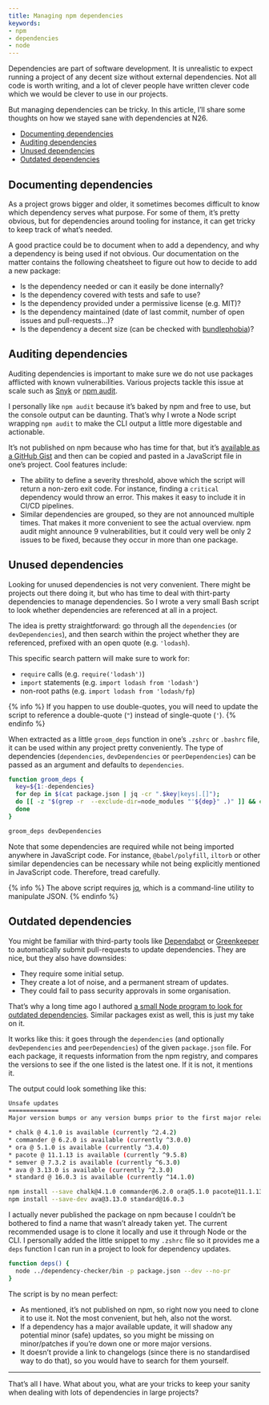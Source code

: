 ```yaml
---
title: Managing npm dependencies
keywords:
- npm
- dependencies
- node
---
```


Dependencies are part of software development. It is unrealistic to expect running a project of any decent size without external dependencies. Not all code is worth writing, and a lot of clever people have written clever code which we would be clever to use in our projects.

But managing dependencies can be tricky. In this article, I’ll share some thoughts on how we stayed sane with dependencies at N26.

- [Documenting dependencies](#documenting-dependencies)
- [Auditing dependencies](#auditing-dependencies)
- [Unused dependencies](#unused-dependencies)
- [Outdated dependencies](#outdated-dependencies)

## Documenting dependencies

As a project grows bigger and older, it sometimes becomes difficult to know which dependency serves what purpose. For some of them, it’s pretty obvious, but for dependencies around tooling for instance, it can get tricky to keep track of what’s needed.

A good practice could be to document when to add a dependency, and why a dependency is being used if not obvious. Our documentation on the matter contains the following cheatsheet to figure out how to decide to add a new package:

- Is the dependency needed or can it easily be done internally?
- Is the dependency covered with tests and safe to use?
- Is the dependency provided under a permissive license (e.g. MIT)?
- Is the dependency maintained (date of last commit, number of open issues and
  pull-requests…)?
- Is the dependency a decent size (can be checked with
  [bundlephobia](https://bundlephobia.com/))?

## Auditing dependencies

Auditing dependencies is important to make sure we do not use packages afflicted with known vulnerabilities. Various projects tackle this issue at scale such as [Snyk](https://snyk.io/) or [npm audit](https://docs.npmjs.com/cli/v6/commands/npm-audit/).

I personally like `npm audit` because it’s baked by npm and free to use, but the console output can be daunting. That’s why I wrote a Node script wrapping `npm audit` to make the CLI output a little more digestable and actionable.

It’s not published on npm because who has time for that, but it’s [available as a GitHub Gist](https://gist.github.com/HugoGiraudel/37438267cb36448a85d56b8501d91aab) and then can be copied and pasted in a JavaScript file in one’s project. Cool features include:

- The ability to define a severity threshold, above which the script will return a non-zero exit code. For instance, finding a `critical` dependency would throw an error. This makes it easy to include it in CI/CD pipelines.
- Similar dependencies are grouped, so they are not announced multiple times. That makes it more convenient to see the actual overview. npm audit might announce 9 vulnerabilities, but it could very well be only 2 issues to be fixed, because they occur in more than one package.

## Unused dependencies

Looking for unused dependencies is not very convenient. There might be projects out there doing it, but who has time to deal with thirt-party dependencies to manage dependencies. So I wrote a very small Bash script to look whether dependencies are referenced at all in a project.

The idea is pretty straightforward: go through all the `dependencies` (or `devDependencies`), and then search within the project whether they are referenced, prefixed with an open quote (e.g. `'lodash`).

This specific search pattern will make sure to work for:

- `require` calls (e.g. `require('lodash')`)
- `import` statements (e.g. `import lodash from 'lodash'`)
- non-root paths (e.g. `import lodash from 'lodash/fp`)

{% info %}
If you happen to use double-quotes, you will need to update the script to reference a double-quote (`"`) instead of single-quote (`'`).
{% endinfo %}

When extracted as a little `groom_deps` function in one’s `.zshrc` or `.bashrc` file, it can be used within any project pretty conveniently. The type of dependencies (`dependencies`, `devDependencies` or `peerDependencies`) can be passed as an argument and defaults to `dependencies`.

```bash
function groom_deps {
  key=${1:-dependencies}
  for dep in $(cat package.json | jq -cr ".$key|keys|.[]");
  do [[ -z "$(grep -r  --exclude-dir=node_modules "'${dep}" .)" ]] && echo "$dep appears unused";
  done
}
```

```bash
groom_deps devDependencies
```

Note that some dependencies are required while not being imported anywhere in JavaScript code. For instance, `@babel/polyfill`, `iltorb` or other similar dependencies can be necessary while not being explicitly mentioned in JavaScript code. Therefore, tread carefully.

{% info %}
The above script requires [jq](https://stedolan.github.io/jq/), which is a command-line utility to manipulate JSON.
{% endinfo %}

## Outdated dependencies

You might be familiar with third-party tools like [Dependabot](https://dependabot.com/) or [Greenkeeper](https://greenkeeper.io/) to automatically submit pull-requests to update dependencies. They are nice, but they also have downsides:

- They require some initial setup.
- They create a lot of noise, and a permanent stream of updates.
- They could fail to pass security approvals in some organisation.

That’s why a long time ago I authored [a small Node program to look for outdated dependencies](https://github.com/HugoGiraudel/dependency-checker). Similar packages exist as well, this is just my take on it.

It works like this: it goes through the `dependencies` (and optionally `devDependencies` and `peerDependencies`) of the given `package.json` file. For each package, it requests information from the npm registry, and compares the versions to see if the one listed is the latest one. If it is not, it mentions it.

The output could look something like this:

```bash
Unsafe updates
==============
Major version bumps or any version bumps prior to the first major release (0.y.z).

* chalk @ 4.1.0 is available (currently ^2.4.2)
* commander @ 6.2.0 is available (currently ^3.0.0)
* ora @ 5.1.0 is available (currently ^3.4.0)
* pacote @ 11.1.13 is available (currently ^9.5.8)
* semver @ 7.3.2 is available (currently ^6.3.0)
* ava @ 3.13.0 is available (currently ^2.3.0)
* standard @ 16.0.3 is available (currently ^14.1.0)

npm install --save chalk@4.1.0 commander@6.2.0 ora@5.1.0 pacote@11.1.13 semver@7.3.2
npm install --save-dev ava@3.13.0 standard@16.0.3
```

I actually never published the package on npm because I couldn’t be bothered to find a name that wasn’t already taken yet. The current recommended usage is to clone it locally and use it through Node or the CLI. I personally added the little snippet to my `.zshrc` file so it provides me a `deps` function I can run in a project to look for dependency updates.

```bash
function deps() {
  node ../dependency-checker/bin -p package.json --dev --no-pr
}
```

The script is by no mean perfect:

- As mentioned, it’s not published on npm, so right now you need to clone it to use it. Not the most convenient, but heh, also not the worst.
- If a dependency has a major available update, it will shadow any potential minor (safe) updates, so you might be missing on minor/patches if you’re down one or more major versions.
- It doesn’t provide a link to changelogs (since there is no standardised way to do that), so you would have to search for them yourself.

---

That’s all I have. What about you, what are your tricks to keep your sanity when dealing with lots of dependencies in large projects?
